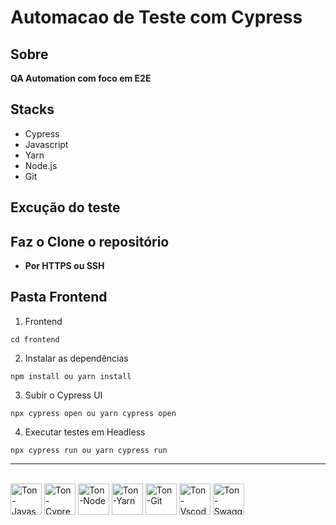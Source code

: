 # Automacao de Teste com Cypress

## Sobre

**QA Automation com foco em E2E**

## Stacks
- Cypress
- Javascript
- Yarn
- Node.js
- Git

## Excução do teste

## Faz o Clone o repositório
- **Por HTTPS ou SSH**

## Pasta Frontend
1. Frontend
```
cd frontend
```

2. Instalar as dependências
```
npm install ou yarn install
```

3. Subir o Cypress UI
```
npx cypress open ou yarn cypress open
```

4. Executar testes em Headless
```
npx cypress run ou yarn cypress run
```

<hr>

<div style="display: inline-block">
  <br>
  <img align="center" alt="Ton-Javascript" heigh="50" width="50" src="https://cdn.jsdelivr.net/gh/devicons/devicon@latest/icons/javascript/javascript-original.svg" />        
  <img align="center" alt="Ton-Cypress" heigh="50" width="50" src="https://cdn.jsdelivr.net/gh/devicons/devicon@latest/icons/cypressio/cypressio-original.svg"/>
  <img align="center" alt="Ton-Node" heigh="50" width="50" src="https://cdn.jsdelivr.net/gh/devicons/devicon@latest/icons/nodejs/nodejs-original.svg"/>
  <img align="center" alt="Ton-Yarn" heigh="50" width="50" src="https://cdn.jsdelivr.net/gh/devicons/devicon@latest/icons/yarn/yarn-original.svg" />
  <img align="center" alt="Ton-Git" heigh="50" width="50" src="https://cdn.jsdelivr.net/gh/devicons/devicon@latest/icons/git/git-original.svg" />
  <img align="center" alt="Ton-Vscode" heigh="50" width="50" src="https://cdn.jsdelivr.net/gh/devicons/devicon@latest/icons/vscode/vscode-original.svg" />
  <img align="center" alt="Ton-Swagger" heigh="50" width="50" src="https://cdn.jsdelivr.net/gh/devicons/devicon@latest/icons/swagger/swagger-original.svg" />
          
</div>

